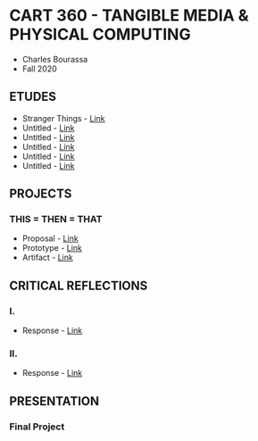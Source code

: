 # CART 360 - TANGIBLE MEDIA & PHYSICAL COMPUTING
- Charles Bourassa
- Fall 2020

## ETUDES
- Stranger Things - [Link](etudes/strangerthings)
- Untitled - [Link](etudes/untitled)
- Untitled - [Link](etudes/untitled)
- Untitled - [Link](etudes/untitled)
- Untitled - [Link](etudes/untitled)
- Untitled - [Link](etudes/untitled)

## PROJECTS
### THIS = THEN = THAT
- Proposal - [Link](projects/proposal)
- Prototype - [Link](projects/prototype)
- Artifact - [Link](projects/artifact)

## CRITICAL REFLECTIONS
### I.
- Response - [Link](reflections/one)
### II.
- Response - [Link](reflections/two)

## PRESENTATION
### Final Project
